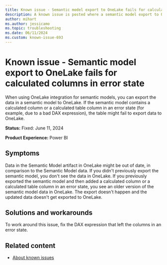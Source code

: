 ```yaml
---
title: Known issue - Semantic model export to OneLake fails for calculated columns in error state
description: A known issue is posted where a semantic model export to OneLake fails for calculated columns in error state.
author: mihart
ms.author: jessicamo
ms.topic: troubleshooting  
ms.date: 06/11/2024
ms.custom: known-issue-693
---
```


# Known issue - Semantic model export to OneLake fails for calculated columns in error state

When using OneLake integration for semantic models, you can export the data in a semantic model to OneLake. If the semantic model contains a calculated column or a calculated table column in an error state (for example, due to a bad DAX expression), the table might fail to export data to OneLake.

**Status:** Fixed: June 11, 2024

**Product Experience:** Power BI

## Symptoms

Data in the Semantic Model artifact in OneLake might be out of date, in comparison to the Semantic Model data.
If you didn't previously export the semantic model, you don't see the data in OneLake. If you previously exported the semantic model and then added a calculated column or a calculated table column in an error state, you see an older version of the semantic model data in OneLake. The export doesn't happen and the updated data doesn't get exported to OneLake.

## Solutions and workarounds

To work around this issue, fix the DAX expression that left the columns in an error state.

## Related content

- [About known issues](https://support.fabric.microsoft.com/known-issues)

